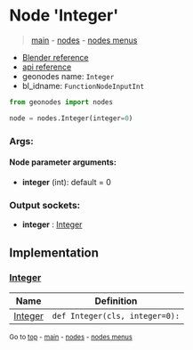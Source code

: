 # Node 'Integer'

> [main](../structure.md) - [nodes](nodes.md) - [nodes menus](nodes_menus.md)

- [Blender reference](https://docs.blender.org/manual/en/latest/modeling/geometry_nodes/input/integer.html)
- [api reference](https://docs.blender.org/api/current/bpy.types.FunctionNodeInputInt.html)
- geonodes name: `Integer`
- bl_idname: `FunctionNodeInputInt`

```python
from geonodes import nodes

node = nodes.Integer(integer=0)
```

### Args:

#### Node parameter arguments:

- **integer** (int): default = 0

### Output sockets:

- **integer** : [Integer](Integer.md)

## Implementation

### [Integer](Integer.md)

| Name | Definition |
|------|------------|
 | [Integer](Integer.md#Integer-classmethod) | `def Integer(cls, integer=0):` |

<sub>Go to [top](#node-{wnode.bnode.name}) - [main](../structure.md) - [nodes](nodes.md) - [nodes menus](nodes_menus.md)</sub>

